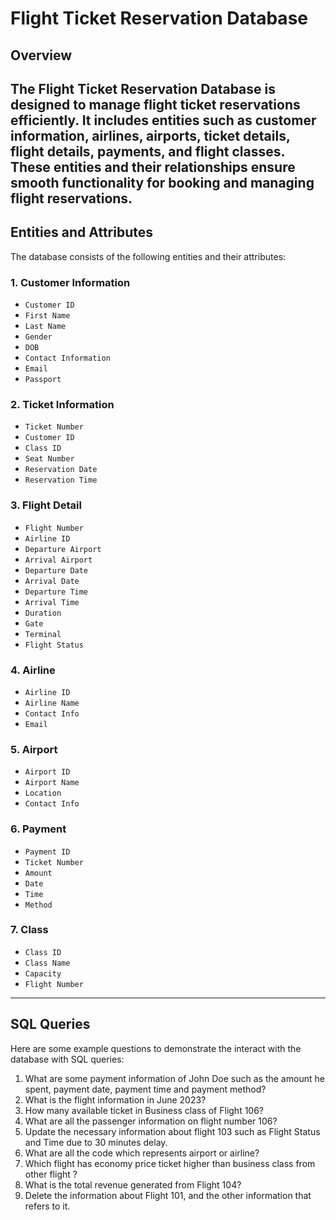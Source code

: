 # Flight Ticket Reservation Database

## Overview
The Flight Ticket Reservation Database is designed to manage flight ticket reservations efficiently. It includes entities such as customer information, airlines, airports, ticket details, flight details, payments, and flight classes. These entities and their relationships ensure smooth functionality for booking and managing flight reservations.
---
## Entities and Attributes
The database consists of the following entities and their attributes:
### 1. **Customer Information**                 
- `Customer ID`
- `First Name`
- `Last Name`
- `Gender`
- `DOB`
- `Contact Information`
- `Email`
- `Passport`
### 2. **Ticket Information**
- `Ticket Number`
- `Customer ID`
- `Class ID`
- `Seat Number`
- `Reservation Date`
- `Reservation Time`
### 3. **Flight Detail**
- `Flight Number`
- `Airline ID`
- `Departure Airport`
- `Arrival Airport`
- `Departure Date`
- `Arrival Date`
- `Departure Time`
- `Arrival Time`
- `Duration`
- `Gate`
- `Terminal`
- `Flight Status`
### 4. **Airline**
- `Airline ID`
- `Airline Name`
- `Contact Info`
- `Email`
### 5. **Airport**
- `Airport ID`
- `Airport Name`
- `Location`
- `Contact Info`
### 6. **Payment**
- `Payment ID`
- `Ticket Number`
- `Amount`
- `Date`
- `Time`
- `Method`
### 7. **Class**
- `Class ID`
- `Class Name`
- `Capacity`
- `Flight Number`
---
## SQL Queries
Here are some example questions to demonstrate the interact with the database with SQL queries:
1. What are some payment information of John Doe such as the amount he spent, payment date, payment time and payment method?
2. What is the flight information in June 2023?
3. How many available ticket in Business class of Flight 106?
4. What are all the passenger information on flight number 106?
5. Update the necessary information about flight 103 such as Flight Status and Time due to 30 minutes delay.
6. What are all the code which represents airport or airline?
7. Which flight has economy price ticket higher than business class from other flight ?
8. What is the total revenue generated from Flight 104?
9. Delete the information about Flight 101, and the other information that refers to it.


